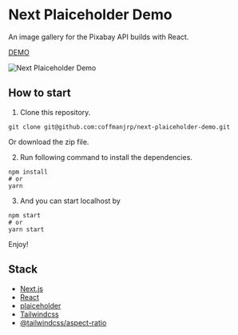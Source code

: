 # Next Plaiceholder Demo

An image gallery for the Pixabay API builds with React.

[DEMO](https://next-plaiceholder-demo.vercel.app/)

![Next Plaiceholder Demo](https://res.cloudinary.com/coffmanjrp-dev/image/upload/v1643176443/coffmanjrp.io/next_plaiceholder_demo_8591f02cdd.png)

## How to start

1. Clone this repository.

```
git clone git@github.com:coffmanjrp/next-plaiceholder-demo.git
```

Or download the zip file.

2. Run following command to install the dependencies.

```
npm install
# or
yarn
```

3. And you can start localhost by

```
npm start
# or
yarn start
```

Enjoy!

## Stack

- [Next.js](https://nextjs.org/)
- [React](https://reactjs.org/)
- [plaiceholder](https://plaiceholder.co/)
- [Tailwindcss](https://tailwindcss.com/)
- [@tailwindcss/aspect-ratio](https://github.com/tailwindlabs/tailwindcss-aspect-ratio)
